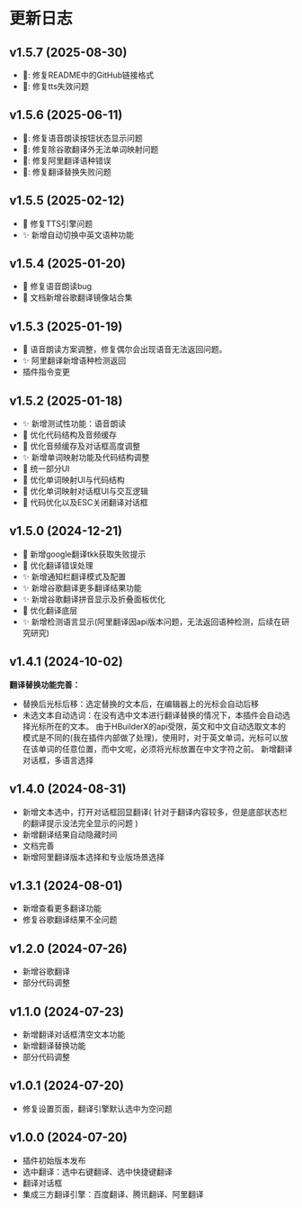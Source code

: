 # 更新日志

## v1.5.7 (2025-08-30)
- 🐞: 修复README中的GitHub链接格式
- 🐞: 修复tts失效问题

## v1.5.6 (2025-06-11)
- 🐞: 修复语音朗读按钮状态显示问题
- 🐞: 修复除谷歌翻译外无法单词映射问题
- 🐞: 修复阿里翻译语种错误
- 🐞: 修复翻译替换失败问题

## v1.5.5 (2025-02-12)
- 🐞 修复TTS引擎问题
- ✨ 新增自动切换中英文语种功能

## v1.5.4 (2025-01-20)
- 🐞 修复语音朗读bug
- 📃 文档新增谷歌翻译镜像站合集

## v1.5.3 (2025-01-19)
- 🎈 语音朗读方案调整，修复偶尔会出现语音无法返回问题。
- ✨ 阿里翻译新增语种检测返回
- 插件指令变更

## v1.5.2 (2025-01-18)
- ✨ 新增测试性功能：语音朗读
- 🎈 优化代码结构及音频缓存
- 🎈 优化音频缓存及对话框高度调整
- ✨ 新增单词映射功能及代码结构调整
- 🎈 统一部分UI
- 🎈 优化单词映射UI与代码结构
- 🎈 优化单词映射对话框UI与交互逻辑
- 🎈 代码优化以及ESC关闭翻译对话框

## v1.5.0 (2024-12-21)
- 🎈 新增google翻译tkk获取失败提示
- 🎈 优化翻译错误处理
- ✨ 新增通知栏翻译模式及配置
- ✨ 新增谷歌翻译更多翻译结果功能
- ✨ 新增谷歌翻译拼音显示及折叠面板优化
- 🎈 优化翻译底层
- ✨ 新增检测语言显示(阿里翻译因api版本问题，无法返回语种检测，后续在研究研究)

## v1.4.1 (2024-10-02)
**翻译替换功能完善：**
- 替换后光标后移：选定替换的文本后，在编辑器上的光标会自动后移
- 未选文本自动选词：在没有选中文本进行翻译替换的情况下，本插件会自动选择光标所在的文本。
  由于HBuilderX的api受限，英文和中文自动选取文本的模式是不同的(我在插件内部做了处理)，使用时，对于英文单词，光标可以放在该单词的任意位置，而中文呢，必须将光标放置在中文字符之前。
新增翻译对话框，多语言选择

## v1.4.0 (2024-08-31)
- 新增文本选中，打开对话框回显翻译( 针对于翻译内容较多，但是底部状态栏的翻译提示没法完全显示的问题 )
- 新增翻译结果自动隐藏时间
- 文档完善
- 新增阿里翻译版本选择和专业版场景选择

## v1.3.1 (2024-08-01)
- 新增查看更多翻译功能
- 修复谷歌翻译结果不全问题

## v1.2.0 (2024-07-26)
- 新增谷歌翻译
- 部分代码调整

## v1.1.0 (2024-07-23)
- 新增翻译对话框清空文本功能
- 新增翻译替换功能
- 部分代码调整

## v1.0.1 (2024-07-20)
- 修复设置页面，翻译引擎默认选中为空问题

## v1.0.0 (2024-07-20)
- 插件初始版本发布
- 选中翻译：选中右键翻译、选中快捷键翻译
- 翻译对话框
- 集成三方翻译引擎：百度翻译、腾讯翻译、阿里翻译